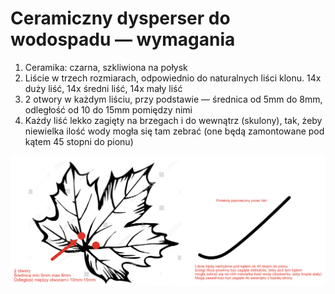 # Ceramiczny dysperser do wodospadu — wymagania

1. Ceramika: czarna, szkliwiona na połysk
2. Liście w trzech rozmiarach, odpowiednio do naturalnych liści klonu. 14x duży liść, 14x średni liść, 14x mały liść
3. 2 otwory w każdym liściu, przy podstawie — średnica od 5mm do 8mm, odległość od 10 do 15mm pomiędzy nimi
4. Każdy liść lekko zagięty na brzegach i do wewnątrz (skulony), tak, żeby niewielka ilość wody mogła się tam zebrać (one będą zamontowane pod kątem 45 stopni do pionu)




![lisc-rysunek](lisc-rysunek.png)